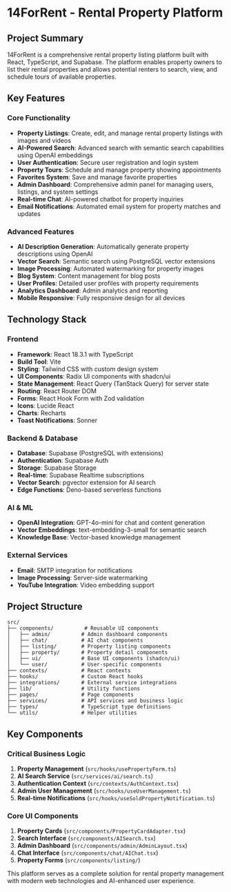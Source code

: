 
# 14ForRent - Rental Property Platform

## Project Summary

14ForRent is a comprehensive rental property listing platform built with React, TypeScript, and Supabase. The platform enables property owners to list their rental properties and allows potential renters to search, view, and schedule tours of available properties.

## Key Features

### Core Functionality
- **Property Listings**: Create, edit, and manage rental property listings with images and videos
- **AI-Powered Search**: Advanced search with semantic search capabilities using OpenAI embeddings
- **User Authentication**: Secure user registration and login system
- **Property Tours**: Schedule and manage property showing appointments
- **Favorites System**: Save and manage favorite properties
- **Admin Dashboard**: Comprehensive admin panel for managing users, listings, and system settings
- **Real-time Chat**: AI-powered chatbot for property inquiries
- **Email Notifications**: Automated email system for property matches and updates

### Advanced Features
- **AI Description Generation**: Automatically generate property descriptions using OpenAI
- **Vector Search**: Semantic search using PostgreSQL vector extensions
- **Image Processing**: Automated watermarking for property images
- **Blog System**: Content management for blog posts
- **User Profiles**: Detailed user profiles with property requirements
- **Analytics Dashboard**: Admin analytics and reporting
- **Mobile Responsive**: Fully responsive design for all devices

## Technology Stack

### Frontend
- **Framework**: React 18.3.1 with TypeScript
- **Build Tool**: Vite
- **Styling**: Tailwind CSS with custom design system
- **UI Components**: Radix UI components with shadcn/ui
- **State Management**: React Query (TanStack Query) for server state
- **Routing**: React Router DOM
- **Forms**: React Hook Form with Zod validation
- **Icons**: Lucide React
- **Charts**: Recharts
- **Toast Notifications**: Sonner

### Backend & Database
- **Database**: Supabase (PostgreSQL with extensions)
- **Authentication**: Supabase Auth
- **Storage**: Supabase Storage
- **Real-time**: Supabase Realtime subscriptions
- **Vector Search**: pgvector extension for AI search
- **Edge Functions**: Deno-based serverless functions

### AI & ML
- **OpenAI Integration**: GPT-4o-mini for chat and content generation
- **Vector Embeddings**: text-embedding-3-small for semantic search
- **Knowledge Base**: Vector-based knowledge management

### External Services
- **Email**: SMTP integration for notifications
- **Image Processing**: Server-side watermarking
- **YouTube Integration**: Video embedding support

## Project Structure

```
src/
├── components/          # Reusable UI components
│   ├── admin/          # Admin dashboard components
│   ├── chat/           # AI chat components
│   ├── listing/        # Property listing components
│   ├── property/       # Property detail components
│   ├── ui/             # Base UI components (shadcn/ui)
│   └── user/           # User-specific components
├── contexts/           # React contexts
├── hooks/              # Custom React hooks
├── integrations/       # External service integrations
├── lib/                # Utility functions
├── pages/              # Page components
├── services/           # API services and business logic
├── types/              # TypeScript type definitions
└── utils/              # Helper utilities
```

## Key Components

### Critical Business Logic
1. **Property Management** (`src/hooks/usePropertyForm.ts`)
2. **AI Search Service** (`src/services/ai/search.ts`)
3. **Authentication Context** (`src/contexts/AuthContext.tsx`)
4. **Admin User Management** (`src/hooks/useUserManagement.ts`)
5. **Real-time Notifications** (`src/hooks/useSoldPropertyNotification.ts`)

### Core UI Components
1. **Property Cards** (`src/components/PropertyCardAdapter.tsx`)
2. **Search Interface** (`src/components/AISearch.tsx`)
3. **Admin Dashboard** (`src/components/admin/AdminLayout.tsx`)
4. **Chat Interface** (`src/components/chat/AIChat.tsx`)
5. **Property Forms** (`src/components/listing/`)

This platform serves as a complete solution for rental property management with modern web technologies and AI-enhanced user experience.
